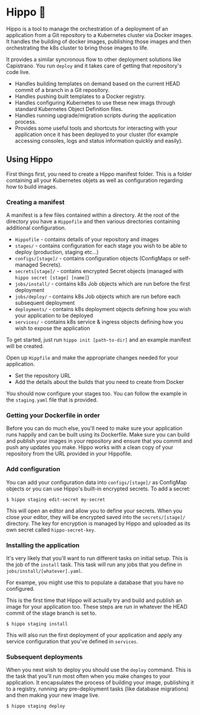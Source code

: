 # Hippo 🦛

Hippo is a tool to manage the orchestration of a deployment of an application from a Git repository to a Kubernetes cluster via Docker images. It handles the building of docker images, publishing those images and then orchestrating the k8s cluster to bring those images to life.

It provides a similar syncronous flow to other deployment solutions like Capistrano. You run `deploy` and it takes care of getting that repository's code live.

- Handles building templates on demand based on the current HEAD commit of a branch in a Git repository.
- Handles pushing built templates to a Docker registry.
- Handles configuring Kubernetes to use these new imags through standard Kubernetes Object Definition files.
- Handles running upgrade/migration scripts during the application process.
- Provides some useful tools and shortcuts for interacting with your application once it has been deployed to your cluster (for example accessing consoles, logs and status information quickly and easily).

## Using Hippo

First things first, you need to create a Hippo manifest folder. This is a folder containing all your Kubernetes objets as well as configuration regarding how to build images.

### Creating a manifest

A manifest is a few files contained within a directory. At the root of the directory you have a `Hippofile` and then various directories containing additional configuration.

- `Hippofile` - contains details of your repository and images
- `stages/` - contains configuration for each stage you wish to be able to deploy (production, staging etc...)
- `configs/[stage]/` - contains configuration objects (ConfigMaps or self-managed Secrets).
- `secrets[stage]/` - contains encrypted Secret objects (managed with `hippo secret [stage] [name]`)
- `jobs/install/` - contains k8s Job objects which are run before the first deployment
- `jobs/deploy/` - contains k8s Job objects which are run before each subsequent deployment
- `deployments/` - contains k8s deployment objects defining how you wish your application to be deployed
- `services/` - contains k8s service & ingress objects defining how you wish to expose the application

To get started, just run `hippo init [path-to-dir]` and an example manifest will be created.

Open up `Hippfile` and make the appropriate changes needed for your application.

- Set the repository URL
- Add the details about the builds that you need to create from Docker

You should now configure your stages too. You can follow the example in the `staging.yaml` file that is provided.

### Getting your Dockerfile in order

Before you can do much else, you'll need to make sure your application runs happily and can be built using its Dockerfile. Make sure you can build and publish your images in your repository and ensure that you commit and push any updates you make. Hippo works with a clean copy of your repository from the URL provided in your Hippofile.

### Add configuration

You can add your configuration data into `configs/[stage]/` as ConfigMap objects or you can use Hippo's built-in encrypted secrets. To add a secret:

```
$ hippo staging edit-secret my-secret
```

This will open an editor and allow you to define your secrets. When you close your editor, they will be encrypted saved into the `secrets/[stage]/` directory. The key for encryption is managed by Hippo and uploaded as its own secret called `hippo-secret-key`.

### Installing the application

It's very likely that you'll want to run different tasks on initial setup. This is the job of the `install` task. This task will run any jobs that you define in `jobs/install/[whatever].yaml`.

For exampe, you might use this to populate a database that you have no configured.

This is the first time that Hippo will actually try and build and publish an image for your application too. These steps are run in whatever the HEAD commit of the stage branch is set to.

```
$ hippo staging install
```

This will also run the first deployment of your application and apply any service configuration that you've defined in `services`.

### Subsequent deployments

When you next wish to deploy you should use the `deploy` command. This is the task that you'll run most often when you make changes to your application. It encapsulates the process of building your image, publishing it to a registry, running any pre-deployment tasks (like database migrations) and then making your new image live.

```
$ hippo staging deploy
```
